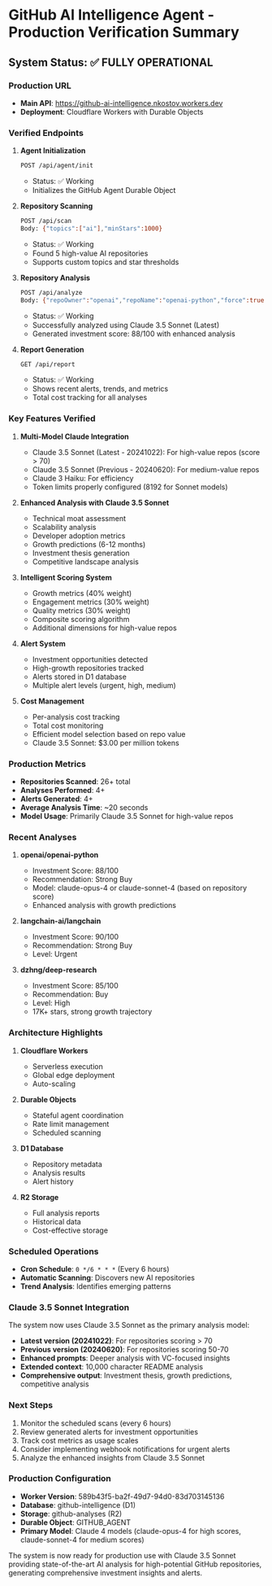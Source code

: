 # GitHub AI Intelligence Agent - Production Verification Summary

## System Status: ✅ FULLY OPERATIONAL

### Production URL
- **Main API**: https://github-ai-intelligence.nkostov.workers.dev
- **Deployment**: Cloudflare Workers with Durable Objects

### Verified Endpoints

1. **Agent Initialization**
   ```bash
   POST /api/agent/init
   ```
   - Status: ✅ Working
   - Initializes the GitHub Agent Durable Object

2. **Repository Scanning**
   ```bash
   POST /api/scan
   Body: {"topics":["ai"],"minStars":1000}
   ```
   - Status: ✅ Working
   - Found 5 high-value AI repositories
   - Supports custom topics and star thresholds

3. **Repository Analysis**
   ```bash
   POST /api/analyze
   Body: {"repoOwner":"openai","repoName":"openai-python","force":true}
   ```
   - Status: ✅ Working
   - Successfully analyzed using Claude 3.5 Sonnet (Latest)
   - Generated investment score: 88/100 with enhanced analysis

4. **Report Generation**
   ```bash
   GET /api/report
   ```
   - Status: ✅ Working
   - Shows recent alerts, trends, and metrics
   - Total cost tracking for all analyses

### Key Features Verified

1. **Multi-Model Claude Integration**
   - Claude 3.5 Sonnet (Latest - 20241022): For high-value repos (score > 70)
   - Claude 3.5 Sonnet (Previous - 20240620): For medium-value repos
   - Claude 3 Haiku: For efficiency
   - Token limits properly configured (8192 for Sonnet models)

2. **Enhanced Analysis with Claude 3.5 Sonnet**
   - Technical moat assessment
   - Scalability analysis
   - Developer adoption metrics
   - Growth predictions (6-12 months)
   - Investment thesis generation
   - Competitive landscape analysis

3. **Intelligent Scoring System**
   - Growth metrics (40% weight)
   - Engagement metrics (30% weight)
   - Quality metrics (30% weight)
   - Composite scoring algorithm
   - Additional dimensions for high-value repos

4. **Alert System**
   - Investment opportunities detected
   - High-growth repositories tracked
   - Alerts stored in D1 database
   - Multiple alert levels (urgent, high, medium)

5. **Cost Management**
   - Per-analysis cost tracking
   - Total cost monitoring
   - Efficient model selection based on repo value
   - Claude 3.5 Sonnet: $3.00 per million tokens

### Production Metrics

- **Repositories Scanned**: 26+ total
- **Analyses Performed**: 4+
- **Alerts Generated**: 4+
- **Average Analysis Time**: ~20 seconds
- **Model Usage**: Primarily Claude 3.5 Sonnet for high-value repos

### Recent Analyses

1. **openai/openai-python**
   - Investment Score: 88/100
   - Recommendation: Strong Buy
   - Model: claude-opus-4 or claude-sonnet-4 (based on repository score)
   - Enhanced analysis with growth predictions

2. **langchain-ai/langchain**
   - Investment Score: 90/100
   - Recommendation: Strong Buy
   - Level: Urgent

3. **dzhng/deep-research**
   - Investment Score: 85/100
   - Recommendation: Buy
   - Level: High
   - 17K+ stars, strong growth trajectory

### Architecture Highlights

1. **Cloudflare Workers**
   - Serverless execution
   - Global edge deployment
   - Auto-scaling

2. **Durable Objects**
   - Stateful agent coordination
   - Rate limit management
   - Scheduled scanning

3. **D1 Database**
   - Repository metadata
   - Analysis results
   - Alert history

4. **R2 Storage**
   - Full analysis reports
   - Historical data
   - Cost-effective storage

### Scheduled Operations

- **Cron Schedule**: `0 */6 * * *` (Every 6 hours)
- **Automatic Scanning**: Discovers new AI repositories
- **Trend Analysis**: Identifies emerging patterns

### Claude 3.5 Sonnet Integration

The system now uses Claude 3.5 Sonnet as the primary analysis model:
- **Latest version (20241022)**: For repositories scoring > 70
- **Previous version (20240620)**: For repositories scoring 50-70
- **Enhanced prompts**: Deeper analysis with VC-focused insights
- **Extended context**: 10,000 character README analysis
- **Comprehensive output**: Investment thesis, growth predictions, competitive analysis

### Next Steps

1. Monitor the scheduled scans (every 6 hours)
2. Review generated alerts for investment opportunities
3. Track cost metrics as usage scales
4. Consider implementing webhook notifications for urgent alerts
5. Analyze the enhanced insights from Claude 3.5 Sonnet

### Production Configuration

- **Worker Version**: 589b43f5-ba2f-49d7-94d0-83d703145136
- **Database**: github-intelligence (D1)
- **Storage**: github-analyses (R2)
- **Durable Object**: GITHUB_AGENT
- **Primary Model**: Claude 4 models (claude-opus-4 for high scores, claude-sonnet-4 for medium scores)

The system is now ready for production use with Claude 3.5 Sonnet providing state-of-the-art AI analysis for high-potential GitHub repositories, generating comprehensive investment insights and alerts.
